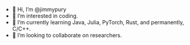 - 👋 Hi, I’m @jimmypury
- 👀 I’m interested in coding.
- 🌱 I’m currently learning Java, Julia, PyTorch, Rust, and permanently, C/C++.
- 💞️ I’m looking to collaborate on researchers.

<!---
jimmypury/jimmypury is a ✨ special ✨ repository because its `README.md` (this file) appears on your GitHub profile.
You can click the Preview link to take a look at your changes.
--->
